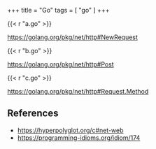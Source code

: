 +++
title = "Go"
tags = [ "go" ]
+++

{{< r "a.go" >}}

<https://golang.org/pkg/net/http#NewRequest>

{{< r "b.go" >}}

<https://golang.org/pkg/net/http#Post>

{{< r "c.go" >}}

<https://golang.org/pkg/net/http#Request.Method>

## References

- <https://hyperpolyglot.org/c#net-web>
- <https://programming-idioms.org/idiom/174>
